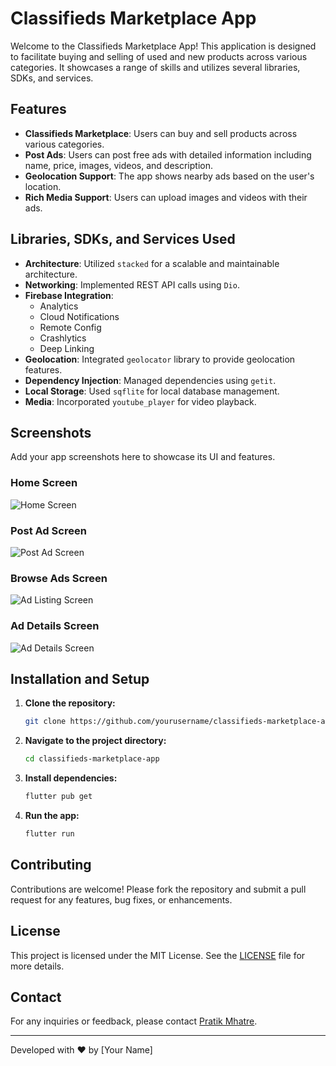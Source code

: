 # Classifieds Marketplace App

Welcome to the Classifieds Marketplace App! This application is designed to facilitate buying and
selling of used and new products across various categories. It showcases a range of skills and
utilizes several libraries, SDKs, and services.

## Features

- **Classifieds Marketplace**: Users can buy and sell products across various categories.
- **Post Ads**: Users can post free ads with detailed information including name, price, images,
  videos, and description.
- **Geolocation Support**: The app shows nearby ads based on the user's location.
- **Rich Media Support**: Users can upload images and videos with their ads.

## Libraries, SDKs, and Services Used

- **Architecture**: Utilized `stacked` for a scalable and maintainable architecture.
- **Networking**: Implemented REST API calls using `Dio`.
- **Firebase Integration**:
    - Analytics
    - Cloud Notifications
    - Remote Config
    - Crashlytics
    - Deep Linking
- **Geolocation**: Integrated `geolocator` library to provide geolocation features.
- **Dependency Injection**: Managed dependencies using `getit`.
- **Local Storage**: Used `sqflite` for local database management.
- **Media**: Incorporated `youtube_player` for video playback.

## Screenshots

Add your app screenshots here to showcase its UI and features.

### Home Screen

![Home Screen](https://github.com/pratikmhatre/digigad-classifieds-marketplace/blob/main/screenshots/image1.png)

### Post Ad Screen

![Post Ad Screen](https://github.com/pratikmhatre/digigad-classifieds-marketplace/blob/main/screenshots/image2.png)

### Browse Ads Screen

![Ad Listing Screen](https://github.com/pratikmhatre/digigad-classifieds-marketplace/blob/main/screenshots/image4.png)

### Ad Details Screen

![Ad Details Screen](https://github.com/pratikmhatre/digigad-classifieds-marketplace/blob/main/screenshots/image5.png)

## Installation and Setup

1. **Clone the repository:**
    ```sh
    git clone https://github.com/yourusername/classifieds-marketplace-app.git
    ```

2. **Navigate to the project directory:**
    ```sh
    cd classifieds-marketplace-app
    ```

3. **Install dependencies:**
    ```sh
    flutter pub get
    ```

4. **Run the app:**
    ```sh
    flutter run
    ```

## Contributing

Contributions are welcome! Please fork the repository and submit a pull request for any features,
bug fixes, or enhancements.

## License

This project is licensed under the MIT License. See the [LICENSE](LICENSE) file for more details.

## Contact

For any inquiries or feedback, please contact [Pratik Mhatre](mailto:pnmhatre.dev@gmail.com).

---

Developed with ❤️ by [Your Name]
